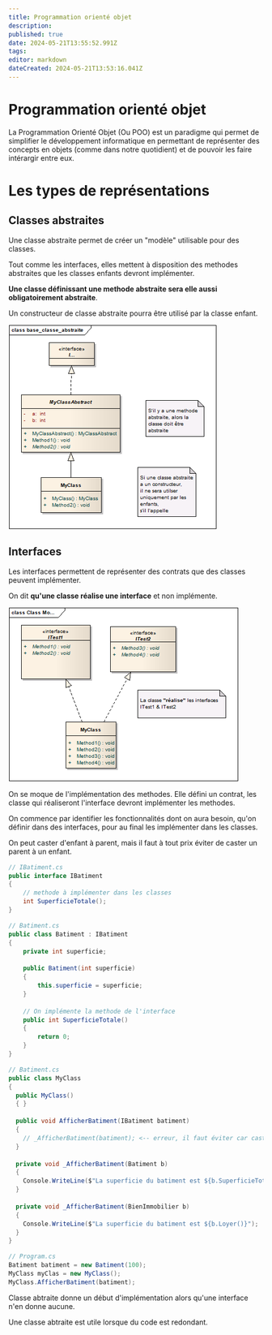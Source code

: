 ```yaml
---
title: Programmation orienté objet
description: 
published: true
date: 2024-05-21T13:55:52.991Z
tags: 
editor: markdown
dateCreated: 2024-05-21T13:53:16.041Z
---
```


# Programmation orienté objet

La Programmation Orienté Objet (Ou POO) est un paradigme qui permet de simplifier le développement informatique en permettant de représenter des concepts en objets (comme dans notre quotidient) et de pouvoir les faire intérargir entre eux.

# Les types de représentations

## Classes abstraites

Une classe abstraite permet de créer un "modèle" utilisable pour des classes.

Tout comme les interfaces, elles mettent à disposition des methodes abstraites que les classes enfants devront implémenter.

**Une classe définissant une methode abstraite sera elle aussi obligatoirement abstraite**.

Un constructeur de classe abstraite pourra être utilisé par la classe enfant.

![nifkikdpszghaqll-classe-abstraite-base.png](/numerique/programmation/nifkikdpszghaqll-classe-abstraite-base.png)

## Interfaces

Les interfaces permettent de représenter des contrats que des classes peuvent implémenter.

On dit **qu'une classe réalise une interface** et non implémente.

![dui9rurerp749ivf-interface-base.png](/numerique/programmation/dui9rurerp749ivf-interface-base.png)

On se moque de l'implémentation des methodes. Elle défini un contrat, les classe qui réaliseront l'interface devront implémenter les methodes.

On commence par identifier les fonctionnalités dont on aura besoin, qu'on définir dans des interfaces, pour au final les implémenter dans les classes.

On peut caster d'enfant à parent, mais il faut à tout prix éviter de caster un parent à un enfant.

```c#
// IBatiment.cs
public interface IBatiment
{
	// methode à implémenter dans les classes
	int SuperficieTotale();
}
```

```c#
// Batiment.cs
public class Batiment : IBatiment
{
	private int superficie;
    
    public Batiment(int superficie)
    {
    	this.superficie = superficie;
    }
    
    // On implémente la methode de l'interface
    public int SuperficieTotale()
    {
    	return 0;
    }
}
```

```c#
// Batiment.cs
public class MyClass
{
  public MyClass()
  { }
    
  public void AfficherBatiment(IBatiment batiment)
  {
    // _AfficherBatiment(batiment); <-- erreur, il faut éviter car cast de parent à enfant
  }
  
  private void _AfficherBatiment(Batiment b)
  {
    Console.WriteLine($"La superficie du batiment est ${b.SuperficieTotale()}");
  }
  
  private void _AfficherBatiment(BienImmobilier b)
  {
    Console.WriteLine($"La superficie du batiment est ${b.Loyer()}");
  }
}
```

```c#
// Program.cs
Batiment batiment = new Batiment(100);
MyClass myClas = new MyClass();
MyClass.AfficherBatiment(batiment);
```

Classe abtraite donne un début d'implémentation alors qu'une interface n'en donne aucune.

Une classe abtraite est utile lorsque du code est redondant.